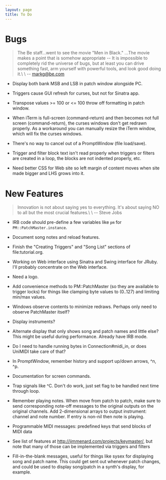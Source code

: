 ```yaml
---
layout: page
title: To Do
---
```


# Bugs

> The Be staff...went to see the movie "Men in Black." ...The movie makes
> a point that is somehow appropriate -- It is impossible to completely rid
> the universe of bugs, but at least you can drive something fast, arm
> yourself with powerful tools, and look good doing it.\\
> \\
> -- markg@be.com

- Display both bank MSB and LSB in patch window alongside PC.

- Triggers cause GUI refresh for curses, but not for Sinatra app.

- Transpose values >= 100 or <= 100 throw off formatting in patch window.

- When iTerm is full-screen (command-return) and then becomes not full
  screen (command-return), the curses windows don't get redrawn properly. As
  a workaround you can manually resize the iTerm window, which will fix the
  curses windows.

- There's no way to cancel out of a PromptWindow (file load/save).

- Trigger and filter block text isn't read properly when triggers or filters
  are created in a loop, the blocks are not indented properly, etc.

- Need better CSS for Web site so left margin of content moves when site
  made bigger and LHS grows into it.

# New Features

> Innovation is not about saying yes to everything. It's about saying NO to all
> but the most crucial features.\\
> \\
> -- Steve Jobs

- IRB code should pre-define a few variables like `pm` for
  `PM::PatchMaster.instance`.

- Document song notes and reload features.

- Finish the "Creating Triggers" and "Song List" sections of
  file:tutorial.org.

- Working on Web interface using Sinatra and Swing interface for JRuby. I'll
  probably concentrate on the Web interface.

- Need a logo.

- Add convenience methods to PM::PatchMaster (so they are available to
  trigger locks) for things like clamping byte values to (0..127) and
  limiting min/max values.

- Windows observe contents to minimize redraws. Perhaps only need to observe
  PatchMaster itself?

- Display instruments?

- Alternate display that only shows song and patch names and little else?
  This might be useful during performance. Already have IRB mode.

- Do I need to handle running bytes in Connection#midi_in, or does UniMIDI
  take care of that?

- In PromptWindow, remember history and support up/down arrows, ^n, ^p.

- Documentation for screen commands.

- Trap signals like ^C. Don't do work, just set flag to be handled next time
  through loop.

- Remember playing notes. When move from patch to patch, make sure to send
  corresponding note-off messages to the original outputs on the original
  channels. Add 2-dimensional arrays to output instrument: channel and note
  number. If entry is non-nil then note is playing.

- Programmable MIDI messages: predefined keys that send blocks of MIDI data

- See list of features at http://jimmenard.com/projects/keymaster/, but note
  that many of those can be implemented via triggers and filters

- Fill-in-the-blank messages, useful for things like sysex for displaying
  song and patch name. This could get sent out whenever patch changes, and
  could be used to display song/patch in a synth's display, for example.
